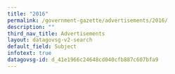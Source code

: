```yaml
---
title: "2016"
permalink: /government-gazette/advertisements/2016/
description: ""
third_nav_title: Advertisements
layout: datagovsg-v2-search
default_field: Subject
infotext: true
datagovsg-id: d_41e1966c24648cd040cfb887c607bfa9
---
```

